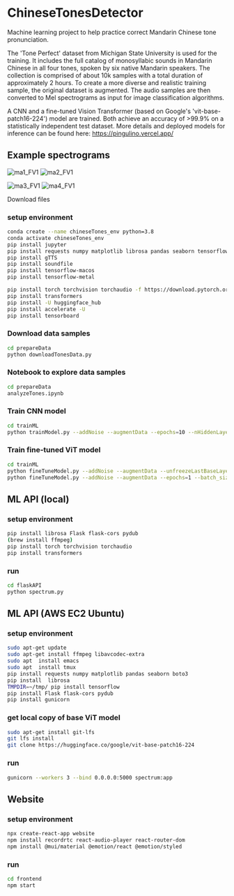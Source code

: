 # ChineseTonesDetector

Machine learning project to help practice correct Mandarin Chinese tone pronunciation.

The 'Tone Perfect' dataset from Michigan State University is used for the training.
It includes the full catalog of monosyllabic sounds in Mandarin Chinese in all four tones, spoken by six native Mandarin speakers.
The collection is comprised of about 10k samples with a total duration of approximately 2 hours.
To create a more diverse and realistic training sample, the original dataset is augmented.
The audio samples are then converted to Mel spectrograms as input for image classification algorithms. 

A CNN and a fine-tuned Vision Transformer (based on Google's 'vit-base-patch16-224') model are trained.
Both achieve an accuracy of >99.9% on a statistically independent test dataset.
More details and deployed models for inference can be found here: https://pingulino.vercel.app/

## Example spectrograms

![ma1_FV1](https://github.com/phdargen/chineseTonesDetector/assets/29732335/e3906d99-6bf0-4e13-9c80-70fadc1d3238)
![ma2_FV1](https://github.com/phdargen/chineseTonesDetector/assets/29732335/9cd972f7-3ca1-4ecb-9830-cd00264e1940)

![ma3_FV1](https://github.com/phdargen/chineseTonesDetector/assets/29732335/64657bdf-9dbc-424b-925b-c85bca40dca1)
![ma4_FV1](https://github.com/phdargen/chineseTonesDetector/assets/29732335/5c210d00-b805-4a6d-a767-519ad09d93d8)

 Download files

### setup environment
```sh
conda create --name chineseTones_env python=3.8
conda activate chineseTones_env
pip install jupyter 
pip install requests numpy matplotlib librosa pandas seaborn tensorflow boto3
pip install gTTS
pip install soundfile
pip install tensorflow-macos
pip install tensorflow-metal

pip install torch torchvision torchaudio -f https://download.pytorch.org/whl/nightly/cpu/torch_nightly.html
pip install transformers
pip install -U huggingface_hub
pip install accelerate -U
pip install tensorboard
```

### Download data samples
```sh
cd prepareData
python downloadTonesData.py
```

### Notebook to explore data samples
```sh
cd prepareData
analyzeTones.ipynb
```

### Train CNN model
```sh
cd trainML
python trainModel.py --addNoise --augmentData --epochs=10 --nHiddenLayers=3 --image_resolution=128 --batch_size=64 --modelName=tfModelTones_v8
```

### Train fine-tuned ViT model
```sh
cd trainML
python fineTuneModel.py --addNoise --augmentData --unfreezeLastBaseLayer --epochs=10 --batch_size=64 --modelName=fineTunedModelTones_v1
python fineTuneModel.py --addNoise --augmentData --epochs=1 --batch_size=64 --modelName=fineTunedModelTonesLora_v1 --applyLora
```

## ML API (local)

### setup environment
```sh
pip install librosa Flask flask-cors pydub
(brew install ffmpeg)
pip install torch torchvision torchaudio
pip install transformers
```

### run
```sh
cd flaskAPI
python spectrum.py
```

## ML API (AWS EC2 Ubuntu)

### setup environment
```sh
sudo apt-get update
sudo apt-get install ffmpeg libavcodec-extra
sudo apt  install emacs
sudo apt  install tmux
pip install requests numpy matplotlib pandas seaborn boto3
pip install  librosa
TMPDIR=~/tmp/ pip install tensorflow
pip install Flask flask-cors pydub
pip install gunicorn
```
### get local copy of base ViT model
```sh
sudo apt-get install git-lfs
git lfs install
git clone https://huggingface.co/google/vit-base-patch16-224
```

### run
```sh
gunicorn --workers 3 --bind 0.0.0.0:5000 spectrum:app
```

## Website

### setup environment
```sh
npx create-react-app website
npm install recordrtc react-audio-player react-router-dom
npm install @mui/material @emotion/react @emotion/styled
```

### run
```sh
cd frontend
npm start
```



